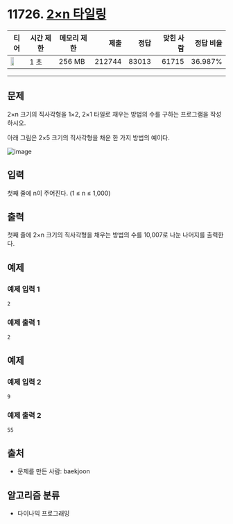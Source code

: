 # 11726. [2×n 타일링](https://www.acmicpc.net/problem/11726)

| 티어 | 시간 제한 | 메모리 제한 | 제출 | 정답 | 맞힌 사람 | 정답 비율 |
|---|---|---|---:|---:|---:|---:|
| <img src="https://static.solved.ac/tier_small/8.svg" width="50%" /> | 1 초 | 256 MB | 212744 | 83013 | 61715 | 36.987% |

---

## 문제

2×n 크기의 직사각형을 1×2, 2×1 타일로 채우는 방법의 수를 구하는 프로그램을 작성하시오.

아래 그림은 2×5 크기의 직사각형을 채운 한 가지 방법의 예이다.

![image](https://onlinejudgeimages.s3-ap-northeast-1.amazonaws.com/problem/11726/1.png)

## 입력

첫째 줄에 n이 주어진다. (1 ≤ n ≤ 1,000)

## 출력

첫째 줄에 2×n 크기의 직사각형을 채우는 방법의 수를 10,007로 나눈 나머지를 출력한다.

## 예제

### 예제 입력 1

```
2
```

### 예제 출력 1

```
2
```

## 예제

### 예제 입력 2

```
9
```

### 예제 출력 2

```
55
```

## 출처

- 문제를 만든 사람: baekjoon

## 알고리즘 분류

- 다이나믹 프로그래밍

